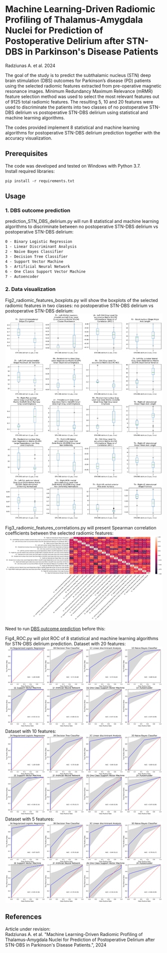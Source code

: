 # Machine Learning-Driven Radiomic Profiling of Thalamus-Amygdala Nuclei for Prediction of Postoperative Delirium after STN-DBS in Parkinson's Disease Patients

Radziunas A. et al. 2024

The goal of the study is to predict the subthalamic nucleus (STN) deep brain stimulation (DBS) outcomes for Parkinson’s disease (PD) patients using the selected radiomic features extracted from pre-operative magnetic resonance images. Minimum Redundancy Maximum Relevance (mRMR) feature selection method was used to select the most relevant features out of 9125 total radiomic features. The resulting 5, 10 and 20 features were used to discriminate the patients into two classes of no postoperative STN-DBS delirium vs postoperative STN-DBS delirium using statistical and machine learning algorithms.

The codes provided implement 8 statistical and machine learning algorithms for postoperative STN-DBS delirium prediction together with the accuracy visualization. 

## Prerequisites

The code was developed and tested on Windows with Python 3.7.  
Install required libraries:
```
pip install -r requirements.txt
```

## Usage

### 1. DBS outcome prediction

prediction_STN_DBS_delirium.py will run 8 statistical and machine learning algorithms to discriminate between no postoperative STN-DBS delirium vs postoperative STN-DBS delirium:

```
0 - Binary Logistic Regression
1 - Linear Discriminant Analysis
2 - Naive Bayes Classifier
3 - Decision Tree Classifier
4 - Support Vector Machine
5 - Artificial Neural Network
6 - One Class Support Vector Machine
7 - Autoencoder
```

### 2. Data visualization 

Fig2_radiomic_features_boxplots.py will show the boxplots of the selected radiomic features in two classes: no postoperative STN-DBS delirium vs postoperative STN-DBS delirium:
![Fig2_radiomic_features_boxplots](figures/Fig2_radiomic_features_boxplots.png)


Fig3_radiomic_features_correlations.py will present Spearman correlation coefficients between the selected radiomic features:
![Fig3_radiomic_features_correlations](figures/Fig3_radiomic_features_correlations.png)


Need to run [DBS outcome prediction](#1-dbs-outcome-prediction) before this:

Fig4_ROC.py will plot ROC of 8 statistical and machine learning algorithms for STN-DBS delirium prediction.
Dataset with 20 features:
![Fig4_ROC](figures/Fig4_ROC_20_features.png) 
Dataset with 10 features:
![Fig4_ROC](figures/Fig4_ROC_10_features.png) 
Dataset with 5 features:
![Fig4_ROC](figures/Fig4_ROC_5_features.png) 

## References
Article under revision:  
Radziunas A. et al. "Machine Learning-Driven Radiomic Profiling of Thalamus-Amygdala Nuclei for Prediction of Postoperative Delirium after STN-DBS in Parkinson's Disease Patients.", 2024

